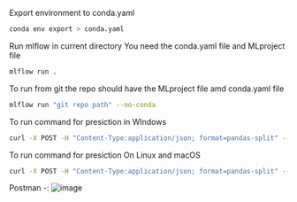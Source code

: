Export environment to conda.yaml

```bash
conda env export > conda.yaml
```

Run mlflow in current directory
You need the conda.yaml file and MLproject file
```bash
mlflow run .
```
To run from git the repo should have the MLproject file amd conda.yaml file
```bash
mlflow run "git repo path" --no-conda
```

To run command for presiction in WIndows
```bash
curl -X POST -H "Content-Type:application/json; format=pandas-split" --data "{\"columns\":[\"alcohol\", \"chlorides\", \"citric acid\", \"density\", \"fixed acidity\", \"free sulfur dioxide\", \"pH\", \"residual sugar\", \"sulphates\", \"total sulfur dioxide\", \"volatile acidity\"],\"data\":[[12.8, 0.029, 0.48, 0.98, 6.2, 29, 3.33, 1.2, 0.39, 75, 0.66]]}" http://127.0.0.1:1234/invocations
```
To run command for presiction On Linux and macOS
```bash
curl -X POST -H "Content-Type:application/json; format=pandas-split" --data '{"columns":["alcohol", "chlorides", "citric acid", "density", "fixed acidity", "free sulfur dioxide", "pH", "residual sugar", "sulphates", "total sulfur dioxide", "volatile acidity"],"data":[[12.8, 0.029, 0.48, 0.98, 6.2, 29, 3.33, 1.2, 0.39, 75, 0.66]]}' http://127.0.0.1:1234/invocations
```

Postman -:
![image](https://user-images.githubusercontent.com/57321948/156178176-76a9aa48-0a7b-4159-8259-3265a943d346.png)
